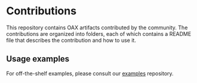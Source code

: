 # Contributions

This repository contains OAX artifacts contributed by the community.
The contributions are organized into folders, each of which contains a README file that describes the contribution and
how to use it.

## Usage examples

For off-the-shelf examples, please consult our [examples](https://github.com/oax-standard/examples) repository.